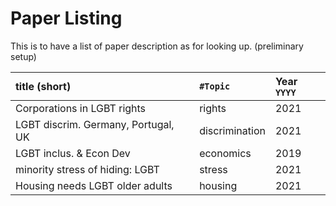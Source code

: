 
# Paper Listing

This is to have a list of paper description as for looking up. (preliminary setup)

| title (short)                       | `#Topic`       | Year `YYYY` |
| :---------------------------------- | :------------- | :---------- |
| Corporations in LGBT rights         | rights         | 2021        |
| LGBT discrim. Germany, Portugal, UK | discrimination | 2021        |
| LGBT inclus. & Econ Dev             | economics      | 2019        |
| minority stress of hiding: LGBT     |  stress        | 2021        |
| Housing needs LGBT older adults     | housing        | 2021        |